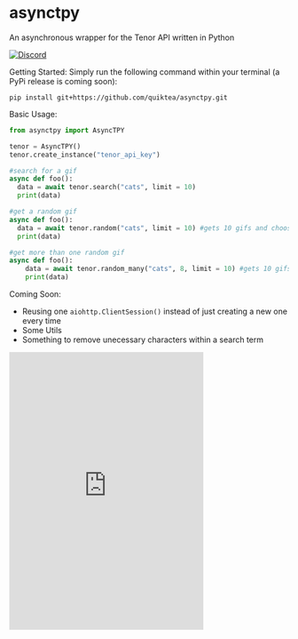 # asynctpy
An asynchronous wrapper for the Tenor API written in Python

[![Discord][7]][8]

Getting Started:
Simply run the following command within your terminal (a PyPi release is coming soon):
```
pip install git+https://github.com/quiktea/asynctpy.git
```

Basic Usage:
```py
from asynctpy import AsyncTPY

tenor = AsyncTPY()
tenor.create_instance("tenor_api_key")

#search for a gif
async def foo():
  data = await tenor.search("cats", limit = 10)
  print(data)

#get a random gif
async def foo():
  data = await tenor.random("cats", limit = 10) #gets 10 gifs and chooses a random one out of them
  print(data)

#get more than one random gif
async def foo():
    data = await tenor.random_many("cats", 8, limit = 10) #gets 10 gifs and chooses 8 random ones from them
    print(data)

```

Coming Soon:
- Reusing one `aiohttp.ClientSession()` instead of just creating a new one every time
- Some Utils
- Something to remove unecessary characters within a search term


<iframe src="https://discord.com/widget?id=815602429532962836&theme=dark" width="350" height="500" allowtransparency="true" frameborder="0" sandbox="allow-popups allow-popups-to-escape-sandbox allow-same-origin allow-scripts"></iframe>

[8]: https://discord.com/api/guilds/815602429532962836/widget.json
[7]: https://discord.gg/jHt3qrNxyk